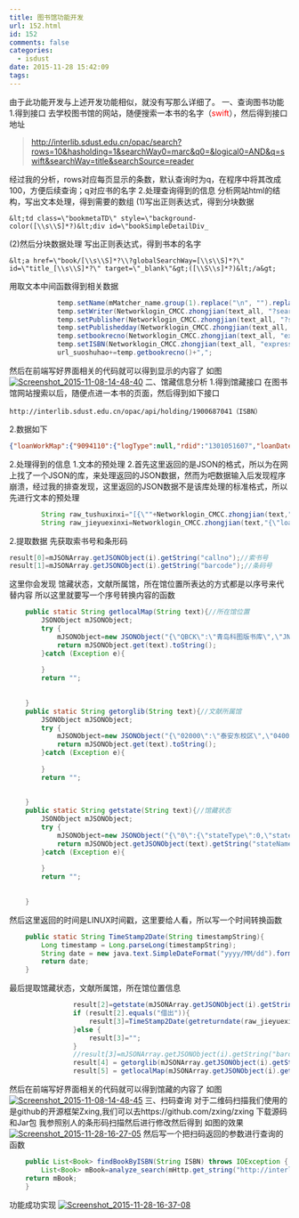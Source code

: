 ```yaml
---
title: 图书馆功能开发
url: 152.html
id: 152
comments: false
categories:
  - isdust
date: 2015-11-28 15:42:09
tags:
---
```


由于此功能开发与上述开发功能相似，就没有写那么详细了。
一、查询图书功能
1.得到接口 
去学校图书馆的网站，随便搜索一本书的名字（<span style="color:red">swift</span>），然后得到接口地址

> http://interlib.sdust.edu.cn/opac/search?rows=10&hasholding=1&searchWay0=marc&q0=&logical0=AND&q=swift&searchWay=title&searchSource=reader

经过我的分析，rows对应每页显示的条数，默认查询时为q，在程序中将其改成100，方便后续查询；q对应书的名字
2.处理查询得到的信息 分析网站html的结构，写出文本处理，得到需要的数组 
(1)写出正则表达式，得到分块数据
```
&lt;td class=\"bookmetaTD\" style=\"background-color([\\s\\S]*?)&lt;div id=\"bookSimpleDetailDiv_
```
(2)然后分块数据处理 写出正则表达式，得到书本的名字

```
&lt;a href=\"book/[\\s\\S]*?\\?globalSearchWay=[\\s\\S]*?\" id=\"title_[\\s\\S]*?\" target=\"_blank\"&gt;([\\S\\s]*?)&lt;/a&gt;
```

用取文本中间函数得到相关数据
```Java
            temp.setName(mMatcher_name.group(1).replace("\n", "").replace("\r", "").replace("\t", ""));
            temp.setWriter(Networklogin_CMCC.zhongjian(text_all, "?searchWay=author&q=", "\" target=\"_blank\"> ", 0));
            temp.setPublisher(Networklogin_CMCC.zhongjian(text_all, "?searchWay=publisher&q=", "\" target=\"_blank\"> ", 0));
            temp.setPublishedday(Networklogin_CMCC.zhongjian(text_all, "出版日期: ", "</div>", 0).replace("\n", "").replace("\r", "").replace("\t", ""));
            temp.setbookrecno(Networklogin_CMCC.zhongjian(text_all, "express_bookrecno=\"", "\" express_isbn=", 0));
            temp.setISBN(Networklogin_CMCC.zhongjian(text_all, "express_isbn=\"", "\" express_bookmeta_", 0).replace("-", ""));
            url_suoshuhao+=temp.getbookrecno()+",";
```
然后在前端写好界面相关的代码就可以得到显示的内容了
如图
[![Screenshot_2015-11-08-14-48-40](http://wzq.hk/wp-content/uploads/2015/11/Screenshot_2015-11-08-14-48-40.jpeg)](http://wzq.hk/wp-content/uploads/2015/11/Screenshot_2015-11-08-14-48-40.jpeg) 
二、馆藏信息分析 
1.得到馆藏接口 在图书馆网站搜索以后，随便点进一本书的页面，然后得到如下接口 
```
http://interlib.sdust.edu.cn/opac/api/holding/1900687041（ISBN） 
```
2.数据如下
```json
{"loanWorkMap":{"9094110":{"logType":null,"rdid":"1301051607","loanDate":1446985333000,"returnDate":1454761376832,"regTime":null,"year":null,"serNo":null,"holding":null,"biblios":null,"barcode":"9094110","ruleState":1,"loanCount":0,"dueTime":1446985333000,"attachMent":0,"barcodeList":null,"returnDateInStr":null,"loanDateInStr":null,"regTimeInStr":null,"rowid":null,"ruleno":null,"underlease":false,"rowidList":null}},"holdingList":\[{"recno":2769006,"bookrecno":1900687041,"state":3,"barcode":"9094110","callno":"TP312JA/123=2","orglib":"01000","orglocal":"QZKK","curlib":"01000 ","curlocal":"Q007","cirtype":"001","regdate":"2014-11-13","indate":"2014-11-10","singlePrice":39.5,"totalPrice":39.5,"totalLoanNum":5,"totalResNum":0,"totalRenewNum":0,"totalLibNum":0,"volnum":1,"volInfo":null,"memoinfo":null,"shelfno":null,"regno":null,"biblios":null,"loan":null,"packageno":null,"stateStr":null}\],"holdStateMap":{"0":{"stateType":0,"stateName":"流通还回上架中"},"1":{"stateType":1,"stateName":"编目"},"2":{"stateType":2,"stateName":"在馆"},"3":{"stateType":3,"stateName":"借出"},"4":{"stateType":4,"stateName":"丢失"},"5":{"stateType":5,"stateName":"剔除"},"6":{"stateType":6,"stateName":"交换"},"7":{"stateType":7,"stateName":"赠送"},"8":{"stateType":8,"stateName":"装订"},"9":{"stateType":9,"stateName":"锁定"},"10":{"stateType":10,"stateName":"预借"},"12":{"stateType":12,"stateName":"清点"},"13":{"stateType":13,"stateName":"闭架"},"14":{"stateType":14,"stateName":"修补"},"15":{"stateType":15,"stateName":"查找中"}},"barcodeLocationUrlMap":{"02000":"","T":"","04000":"","Q":"","01000":"","03000":"","X":"","J":"","999":"","05000":""},"libcodeDeferDateMap":{"02000":1,"04000":1,"01000":1,"03000":3,"999":1,"05000":1},"pBCtypeMap":{"008":{"cirtype":"008","libcode":"999","name":"韩文图书","descripe":null,"loanNumSign":0,"isPreviService":0},"010":{"cirtype":"010","libcode":"01000","name":"法文图书","descripe":null,"loanNumSign":0,"isPreviService":0},"009":{"cirtype":"009","libcode":"999","name":"学位论文","descripe":null,"loanNumSign":0,"isPreviService":0},"004":{"cirtype":"004","libcode":"999","name":"外文期刊","descripe":null,"loanNumSign":0,"isPreviService":0},"005":{"cirtype":"005","libcode":"999","name":"非书资料","descripe":null,"loanNumSign":0,"isPreviService":0},"006":{"cirtype":"006","libcode":"999","name":"日文图书","descripe":"日文图书","loanNumSign":0,"isPreviService":0},"011":{"cirtype":"011","libcode":"03000","name":"复印A4","descripe":null,"loanNumSign":0,"isPreviService":0},"007":{"cirtype":"007","libcode":"999","name":"俄文图书","descripe":null,"loanNumSign":0,"isPreviService":0},"001":{"cirtype":"001","libcode":"999","name":"中文图书","descripe":null,"loanNumSign":0,"isPreviService":0},"002":{"cirtype":"002","libcode":"999","name":"英文图书","descripe":null,"loanNumSign":0,"isPreviService":0},"003":{"cirtype":"003","libcode":"999","name":"中文期刊","descripe":null,"loanNumSign":0,"isPreviService":0}},"localMap":{"QBCK":"青岛科图版书库","JNJC":"济南教材参考库","QXKYL":"青岛现刊阅览室","QZKK":"青岛自科书库","QWYK":"青岛外文书样本库","QWWK":"青岛外文书库","TDZKK":"泰东自科现刊","QZYK":"青岛中文书样本库","TDYB":"泰东样本库","KJGK":"泰西过刊","JNGK":"中文期刊","JNWWK":"济南外文刊","TDZT":"泰东中图库","TDSKK":"泰东社科现刊","JNGP":"济南随书光盘库","QSKK":"青岛社科书库","JNQK":"济南期刊库","JNSK":"济南社科借阅区","QJCK":"青岛教材样本库","TDKT":"泰东科图库","KJZKK":"泰西自科现刊","QMJK":"青岛密集库","QDZY":"青岛电子阅览室","TDGK":"泰东过刊库","TDXS":"泰东学生阅览室","JNGJ":"济南工具书","TDKY":"泰东考研库","QGKK":"青岛过期期刊库","Q007":"青岛未分配流通库","JNXS":"济南学生借书处","JNBC":"济南保存库","TDWW":"泰东外文库","TDZH":"泰东综合库","KJTC":"特藏图书","JNZK":"济南自科借阅区","JNFY":"济南复印","TDTC":"泰东特藏库","KJZT":"泰西中图库","TDZLS":"泰文法资料室","JNWW":"济南外文借书处","WFFG":"文法分馆","QGJK":"青岛工具书库","JNLS":"济南临时库","QTCK":"青岛特藏书库","KJSKK":"泰西社科现刊","JNJS":"济南教师借书处","JNDZ":"济南电子阅览室","TDJS":"泰东教师阅览室"},"libcodeMap":{"02000":"泰安东校区","04000":"泰山科技学院","01000":"青岛校区","01000 ":null,"03000":"济南校区","999":"山东科技大学图书馆","05000":"文法分馆"}}
```
2.处理得到的信息 
1.文本的预处理
2.首先这里返回的是JSON的格式，所以为在网上找了一个JSON的库，来处理返回的JSON数据，然而为吧数据输入后发现程序崩溃，经过我的排查发现，这里返回的JSON数据不是该库处理的标准格式，所以先进行文本的预处理
```Java
        String raw_tushuxinxi="[{\""+Networklogin_CMCC.zhongjian(text,"[{\"","}]",0)+"}]";
        String raw_jieyuexinxi=Networklogin_CMCC.zhongjian(text,"{\"loanWorkMap\":",",\"holdingList",0);
```

2.提取数据 先获取索书号和条形码
```Java
result[0]=mJSONArray.getJSONObject(i).getString("callno");//索书号
result[1]=mJSONArray.getJSONObject(i).getString("barcode");//条码号
```
这里你会发现
馆藏状态，文献所属馆，所在馆位置所表达的方式都是以序号来代替内容
所以这里就要写一个序号转换内容的函数
```Java
    public static String getlocalMap(String text){//所在馆位置
        JSONObject mJSONObject;
        try {
            mJSONObject=new JSONObject("{\"QBCK\":\"青岛科图版书库\",\"JNJC\":\"济南教材参考库\",\"QXKYL\":\"青岛现刊阅览室\",\"QZKK\":\"青岛自科书库\",\"QWYK\":\"青岛外文书样本库\",\"QWWK\":\"青岛外文书库\",\"TDZKK\":\"泰东自科现刊\",\"QZYK\":\"青岛中文书样本库\",\"TDYB\":\"泰东样本库\",\"KJGK\":\"泰西过刊\",\"JNGK\":\"中文期刊\",\"JNWWK\":\"济南外文刊\",\"TDZT\":\"泰东中图库\",\"TDSKK\":\"泰东社科现刊\",\"JNGP\":\"济南随书光盘库\",\"QSKK\":\"青岛社科书库\",\"JNQK\":\"济南期刊库\",\"JNSK\":\"济南社科借阅区\",\"QJCK\":\"青岛教材样本库\",\"TDKT\":\"泰东科图库\",\"KJZKK\":\"泰西自科现刊\",\"QMJK\":\"青岛密集库\",\"QDZY\":\"青岛电子阅览室\",\"TDGK\":\"泰东过刊库\",\"TDXS\":\"泰东学生阅览室\",\"JNGJ\":\"济南工具书\",\"TDKY\":\"泰东考研库\",\"QGKK\":\"青岛过期期刊库\",\"Q007\":\"青岛未分配流通库\",\"JNXS\":\"济南学生借书处\",\"JNBC\":\"济南保存库\",\"TDWW\":\"泰东外文库\",\"TDZH\":\"泰东综合库\",\"KJTC\":\"特藏图书\",\"JNZK\":\"济南自科借阅区\",\"JNFY\":\"济南复印\",\"TDTC\":\"泰东特藏库\",\"KJZT\":\"泰西中图库\",\"TDZLS\":\"泰文法资料室\",\"JNWW\":\"济南外文借书处\",\"WFFG\":\"文法分馆\",\"QGJK\":\"青岛工具书库\",\"JNLS\":\"济南临时库\",\"QTCK\":\"青岛特藏书库\",\"KJSKK\":\"泰西社科现刊\",\"JNJS\":\"济南教师借书处\",\"JNDZ\":\"济南电子阅览室\",\"TDJS\":\"泰东教师阅览室\"}");//所在馆位置
            return mJSONObject.get(text).toString();
        }catch (Exception e){
 
        }
        return "";
 
 
    }
    public static String getorglib(String text){//文献所属馆
        JSONObject mJSONObject;
        try {
            mJSONObject=new JSONObject("{\"02000\":\"泰安东校区\",\"04000\":\"泰山科技学院\",\"01000\":\"青岛校区\",\"01000 \":null,\"03000\":\"济南校区\",\"999\":\"山东科技大学图书馆\",\"05000\":\"文法分馆\"}");//所在馆位置
            return mJSONObject.get(text).toString();
        }catch (Exception e){
 
        }
        return "";
 
 
    }
    public static String getstate(String text){//馆藏状态
        JSONObject mJSONObject;
        try {
            mJSONObject=new JSONObject("{\"0\":{\"stateType\":0,\"stateName\":\"流通还回上架中\"},\"1\":{\"stateType\":1,\"stateName\":\"编目\"},\"2\":{\"stateType\":2,\"stateName\":\"在馆\"},\"3\":{\"stateType\":3,\"stateName\":\"借出\"},\"4\":{\"stateType\":4,\"stateName\":\"丢失\"},\"5\":{\"stateType\":5,\"stateName\":\"剔除\"},\"6\":{\"stateType\":6,\"stateName\":\"交换\"},\"7\":{\"stateType\":7,\"stateName\":\"赠送\"},\"8\":{\"stateType\":8,\"stateName\":\"装订\"},\"9\":{\"stateType\":9,\"stateName\":\"锁定\"},\"10\":{\"stateType\":10,\"stateName\":\"预借\"},\"12\":{\"stateType\":12,\"stateName\":\"清点\"},\"13\":{\"stateType\":13,\"stateName\":\"闭架\"},\"14\":{\"stateType\":14,\"stateName\":\"修补\"},\"15\":{\"stateType\":15,\"stateName\":\"查找中\"}}");//馆藏状态
            return mJSONObject.getJSONObject(text).getString("stateName");
        }catch (Exception e){
 
        }
        return "";
 
 
    }
```

然后这里返回的时间是LINUX时间戳，这里要给人看，所以写一个时间转换函数
```Java
    public static String TimeStamp2Date(String timestampString){
        Long timestamp = Long.parseLong(timestampString);
        String date = new java.text.SimpleDateFormat("yyyy/MM/dd").format(new java.util.Date(timestamp));
        return date;
    }
```
最后提取馆藏状态，文献所属馆，所在馆位置信息
```Java
                result[2]=getstate(mJSONArray.getJSONObject(i).getString("state"));//馆藏状态
                if (result[2].equals("借出")){
                    result[3]=TimeStamp2Date(getreturndate(raw_jieyuexinxi,result[1]));
                }else {
                    result[3]="";
                }
                //result[3]=mJSONArray.getJSONObject(i).getString("barcode");//条码号
                result[4] = getorglib(mJSONArray.getJSONObject(i).getString("orglib"));//文献所属馆
                result[5] = getlocalMap(mJSONArray.getJSONObject(i).getString("orglocal"));//所在馆位置
```

然后在前端写好界面相关的代码就可以得到馆藏的内容了
如图 [![Screenshot_2015-11-08-14-48-45](http://wzq.hk/wp-content/uploads/2015/11/Screenshot_2015-11-08-14-48-45.jpeg)](http://wzq.hk/wp-content/uploads/2015/11/Screenshot_2015-11-08-14-48-45.jpeg) 
三、扫码查询
对于二维码扫描我们使用的是github的开源框架Zxing,我们可以去https://github.com/zxing/zxing 下载源码和Jar包 
我参照别人的条形码扫描然后进行修改然后得到
如图的效果
[![Screenshot_2015-11-28-16-27-05](http://wzq.hk/wp-content/uploads/2015/11/Screenshot_2015-11-28-16-27-05.jpeg)](http://wzq.hk/wp-content/uploads/2015/11/Screenshot_2015-11-28-16-27-05.jpeg) 
然后写一个把扫码返回的参数进行查询的函数
```Java
    public List<Book> findBookByISBN(String ISBN) throws IOException {
        List<Book> mBook=analyze_search(mHttp.get_string("http://interlib.sdust.edu.cn/opac/search?rows=100&hasholding=1&searchWay0=marc&q0=&logical0=AND&q=" + ISBN + "&searchWay=isbn&scWay=dim&searchSource=reader"));
    return mBook;
    }
```

功能成功实现
[![Screenshot_2015-11-28-16-37-08](http://wzq.hk/wp-content/uploads/2015/11/Screenshot_2015-11-28-16-37-08.jpeg)](http://wzq.hk/wp-content/uploads/2015/11/Screenshot_2015-11-28-16-37-08.jpeg)